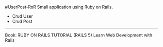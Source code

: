 
#UserPost-RoR
Small application using Ruby on Rails.
* Crud User
* Crud Post

___
Book: RUBY ON RAILS TUTORIAL (RAILS 5)
Learn Web Development with Rails



